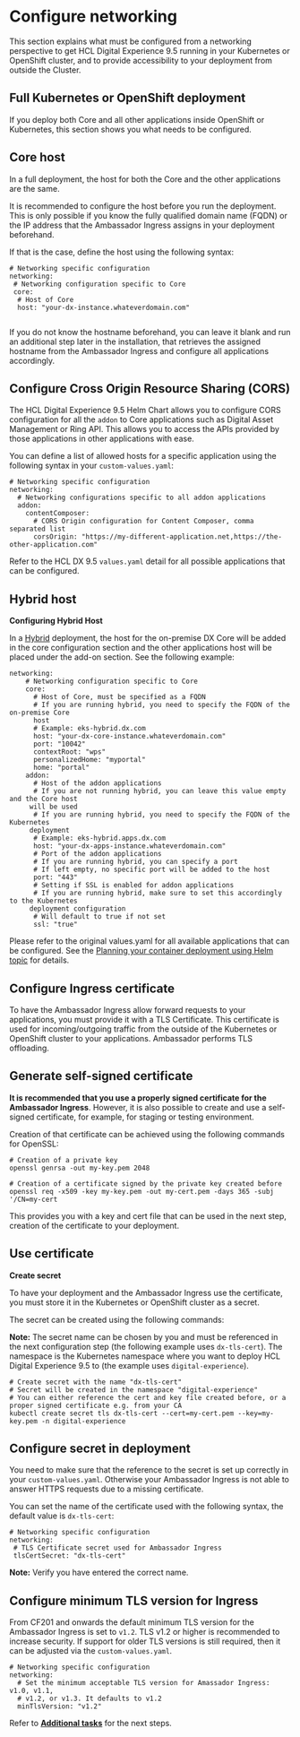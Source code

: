 # Configure networking

This section explains what must be configured from a networking perspective to get HCL Digital Experience 9.5 running in your Kubernetes or OpenShift cluster, and to provide accessibility to your deployment from outside the Cluster.

## Full Kubernetes or OpenShift deployment

If you deploy both Core and all other applications inside OpenShift or Kubernetes, this section shows you what needs to be configured.

## Core host

In a full deployment, the host for both the Core and the other applications are the same.

It is recommended to configure the host before you run the deployment. This is only possible if you know the fully qualified domain name \(FQDN\) or the IP address that the Ambassador Ingress assigns in your deployment beforehand.

If that is the case, define the host using the following syntax:

```
# Networking specific configuration
networking:
 # Networking configuration specific to Core
 core:
  # Host of Core
  host: "your-dx-instance.whateverdomain.com"
                
```

If you do not know the hostname beforehand, you can leave it blank and run an additional step later in the installation, that retrieves the assigned hostname from the Ambassador Ingress and configure all applications accordingly.

## Configure Cross Origin Resource Sharing \(CORS\)

The HCL Digital Experience 9.5 Helm Chart allows you to configure CORS configuration for all the `addon` to Core applications such as Digital Asset Management or Ring API. This allows you to access the APIs provided by those applications in other applications with ease.

You can define a list of allowed hosts for a specific application using the following syntax in your `custom-values.yaml`:

```
# Networking specific configuration
networking:
  # Networking configurations specific to all addon applications
  addon:
    contentComposer:
      # CORS Origin configuration for Content Composer, comma separated list
      corsOrigin: "https://my-different-application.net,https://the-other-application.com"               
```

Refer to the HCL DX 9.5 `values.yaml` detail for all possible applications that can be configured.

## Hybrid host

**Configuring Hybrid Host**

In a [Hybrid](hybrid_deployment_helm.md) deployment, the host for the on-premise DX Core will be added in the core configuration section and the other applications host will be placed under the add-on section. See the following example:

```
networking:
    # Networking configuration specific to Core
    core:
      # Host of Core, must be specified as a FQDN
      # If you are running hybrid, you need to specify the FQDN of the on-premise Core 
      host
      # Example: eks-hybrid.dx.com
      host: "your-dx-core-instance.whateverdomain.com"
      port: "10042"
      contextRoot: "wps"
      personalizedHome: "myportal"
      home: "portal"
    addon:
      # Host of the addon applications
      # If you are not running hybrid, you can leave this value empty and the Core host 
     will be used
      # If you are running hybrid, you need to specify the FQDN of the Kubernetes 
     deployment
      # Example: eks-hybrid.apps.dx.com
      host: "your-dx-apps-instance.whateverdomain.com"
      # Port of the addon applications
      # If you are running hybrid, you can specify a port
      # If left empty, no specific port will be added to the host
      port: "443"
      # Setting if SSL is enabled for addon applications
      # If you are running hybrid, make sure to set this accordingly to the Kubernetes 
     deployment configuration
      # Will default to true if not set    
      ssl: "true"
```

Please refer to the original values.yaml for all available applications that can be configured. See the [Planning your container deployment using Helm topic](helm_planning_deployment.md) for details.

## Configure Ingress certificate

To have the Ambassador Ingress allow forward requests to your applications, you must provide it with a TLS Certificate. This certificate is used for incoming/outgoing traffic from the outside of the Kubernetes or OpenShift cluster to your applications. Ambassador performs TLS offloading.

## Generate self-signed certificate

**It is recommended that you use a properly signed certificate for the Ambassador Ingress**. However, it is also possible to create and use a self-signed certificate, for example, for staging or testing environment.

Creation of that certificate can be achieved using the following commands for OpenSSL:

```
# Creation of a private key
openssl genrsa -out my-key.pem 2048
                    
# Creation of a certificate signed by the private key created before
openssl req -x509 -key my-key.pem -out my-cert.pem -days 365 -subj '/CN=my-cert              
```

This provides you with a key and cert file that can be used in the next step, creation of the certificate to your deployment.

## Use certificate

**Create secret**

To have your deployment and the Ambassador Ingress use the certificate, you must store it in the Kubernetes or OpenShift cluster as a secret.

The secret can be created using the following commands:

**Note:** The secret name can be chosen by you and must be referenced in the next configuration step \(the following example uses `dx-tls-cert`\). The namespace is the Kubernetes namespace where you want to deploy HCL Digital Experience 9.5 to \(the example uses `digital-experience`\).

```
# Create secret with the name "dx-tls-cert"
# Secret will be created in the namespace "digital-experience"
# You can either reference the cert and key file created before, or a proper signed certificate e.g. from your CA
kubectl create secret tls dx-tls-cert --cert=my-cert.pem --key=my-key.pem -n digital-experience 
```

## Configure secret in deployment

You need to make sure that the reference to the secret is set up correctly in your `custom-values.yaml`. Otherwise your Ambassador Ingress is not able to answer HTTPS requests due to a missing certificate.

You can set the name of the certificate used with the following syntax, the default value is `dx-tls-cert`:

```
# Networking specific configuration
networking:
 # TLS Certificate secret used for Ambassador Ingress
 tlsCertSecret: "dx-tls-cert"            
```

**Note:** Verify you have entered the correct name.

## Configure minimum TLS version for Ingress

From CF201 and onwards the default minimum TLS version for the Ambassador Ingress is set to `v1.2`. TLS v1.2 or higher is recommended to increase security. If support for older TLS versions is still required, then it can be adjusted via the `custom-values.yaml`.

```
# Networking specific configuration
networking:
  # Set the minimum acceptable TLS version for Amassador Ingress: v1.0, v1.1,
  # v1.2, or v1.3. It defaults to v1.2
  minTlsVersion: "v1.2"
```

Refer to **[Additional tasks](helm_additional_tasks.md)** for the next steps.

